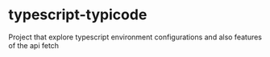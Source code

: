 # typescript-typicode
Project that explore typescript environment configurations and also features of the api fetch
